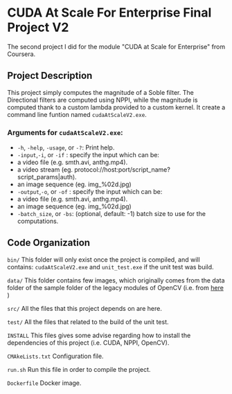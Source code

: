 # CUDA At Scale For Enterprise Final Project V2
The second project I did for the module "CUDA at Scale for Enterprise" from Coursera.

## Project Description

This project simply computes the magnitude of a Soble filter. The Directional filters are computed using NPPI, while the magnitude is computed thank to a custom lambda provided to a custom kernel.
It create a command line funtion named ```cudaAtScaleV2.exe```.

### Arguments for ```cudaAtScaleV2.exe```:
- `-h`, `-help`, `-usage`, or `-?`: Print help.
- `-input`,`-i`, or `-if` : specify the input which can be:
 - a video file (e.g. smth.avi, anthg.mp4).
 - a video stream (eg. protocol://host:port/script_name?script_params|auth).
 - an image sequence (eg. img_%02d.jpg)
- `-output`,`-o`, or `-of` : specify the input which can be:
 - a video file (e.g. smth.avi, anthg.mp4).
 - an image sequence (eg. img_%02d.jpg)
- `-batch_size`, or `-bs`: (optional, default: -1) batch size to use for the computations.

## Code Organization

```bin/```
This folder will only exist once the project is compiled, and will contains: ```cudaAtScaleV2.exe``` and ```unit_test.exe``` if the unit test was build.

```data/```
This folder contains few images, which originally comes from the data folder of the sample folder of the legacy modules of OpenCV (i.e. from [here](https://github.com/opencv/opencv/tree/4.x/samples/data) )

```src/```
All the files that this project depends on are here.

```test/```
All the files that related to the build of the unit test.

```INSTALL```
This files gives some advise regarding how to install the dependencies of this project (i.e. CUDA, NPPI, OpenCV).

```CMAkeLists.txt```
Configuration file.

```run.sh```
Run this file in order to compile the project.

```Dockerfile```
Docker image.

